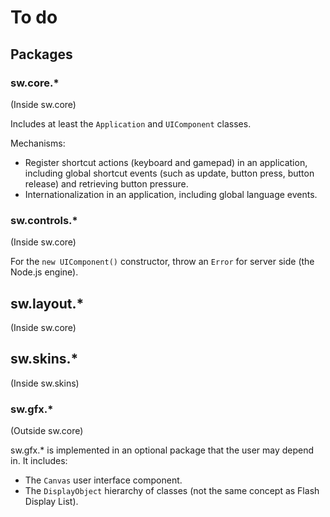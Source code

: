 # To do

## Packages

### sw.core.\*

(Inside sw.core)

Includes at least the `Application` and `UIComponent` classes.

Mechanisms:

- Register shortcut actions (keyboard and gamepad) in an application, including global shortcut events (such as update, button press, button release) and retrieving button pressure.
- Internationalization in an application, including global language events.

### sw.controls.\*

(Inside sw.core)

For the `new UIComponent()` constructor, throw an `Error` for server side (the Node.js engine).

## sw.layout.\*

(Inside sw.core)

## sw.skins.\*

(Inside sw.skins)

### sw.gfx.\*

(Outside sw.core)

sw.gfx.\* is implemented in an optional package that the user may depend in. It includes:

- The `Canvas` user interface component.
- The `DisplayObject` hierarchy of classes (not the same concept as Flash Display List).